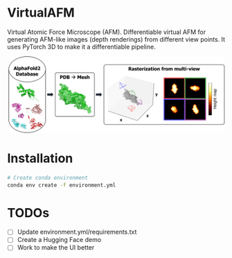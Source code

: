 # VirtualAFM
Virtual Atomic Force Microscope (AFM). Differentiable virtual AFM for generating AFM-like images (depth renderings) from different view points. It uses PyTorch 3D to make it a differentiable pipeline.

<p align="center">
<img src="images/virtual_AFM.jpg" alt="Virtual AFM" width="500"/>
</p>


# Installation
```bash
# Create conda environment
conda env create -f environment.yml
```

# TODOs
- [ ] Update environment.yml/requirements.txt
- [ ] Create a Hugging Face demo
- [ ] Work to make the UI better